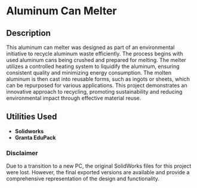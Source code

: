 <h1>Aluminum Can Melter</h1>

<h2>Description</h2>
This aluminum can melter was designed as part of an environmental initiative to recycle aluminum waste efficiently. The process begins with used aluminum cans being crushed and prepared for melting. The melter utilizes a controlled heating system to liquidify the aluminum, ensuring consistent quality and minimizing energy consumption. The molten aluminum is then cast into reusable forms, such as ingots or sheets, which can be repurposed for various applications. This project demonstrates an innovative approach to recycling, promoting sustainability and reducing environmental impact through effective material reuse.  
<br />


<h2> Utilities Used</h2>

- <b>Solidworks</b> 
- <b>Granta EduPack</b>


<h3>Disclaimer</h3>

Due to a transition to a new PC, the original SolidWorks files for this project were lost. However, the final exported versions are available and provide a comprehensive representation of the design and functionality.
